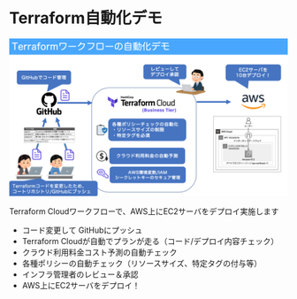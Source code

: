 # Terraform自動化デモ

![AWS EC2](./img/demo.png "サンプル")

Terraform Cloudワークフローで、AWS上にEC2サーバをデプロイ実施します
- コード変更して GitHubにプッシュ
- Terraform Cloudが自動でプランが走る（コード/デプロイ内容チェック）
- クラウド利用料金コスト予測の自動チェック
- 各種ポリシーの自動チェック（リソースサイズ、特定タグの付与等）
- インフラ管理者のレビュー＆承認
- AWS上にEC2サーバをデプロイ！
